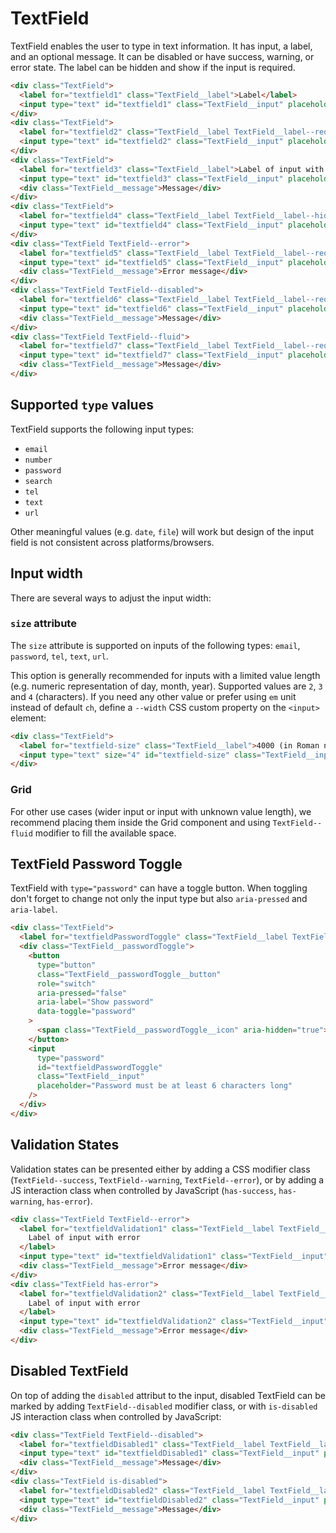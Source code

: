 # TextField

TextField enables the user to type in text information. It has input, a label,
and an optional message. It can be disabled or have success, warning, or error
state. The label can be hidden and show if the input is required.

```html
<div class="TextField">
  <label for="textfield1" class="TextField__label">Label</label>
  <input type="text" id="textfield1" class="TextField__input" placeholder="Placeholder" />
</div>
<div class="TextField">
  <label for="textfield2" class="TextField__label TextField__label--required">Label of required input</label>
  <input type="text" id="textfield2" class="TextField__input" placeholder="Placeholder" required />
</div>
<div class="TextField">
  <label for="textfield3" class="TextField__label">Label of input with message</label>
  <input type="text" id="textfield3" class="TextField__input" placeholder="Placeholder" />
  <div class="TextField__message">Message</div>
</div>
<div class="TextField">
  <label for="textfield4" class="TextField__label TextField__label--hidden">Label Hidden</label>
  <input type="text" id="textfield4" class="TextField__input" placeholder="Placeholder" value="Filled" />
</div>
<div class="TextField TextField--error">
  <label for="textfield5" class="TextField__label TextField__label--required">Label of input with error</label>
  <input type="text" id="textfield5" class="TextField__input" placeholder="Placeholder" value="Filled" />
  <div class="TextField__message">Error message</div>
</div>
<div class="TextField TextField--disabled">
  <label for="textfield6" class="TextField__label TextField__label--required">Label of disabled input</label>
  <input type="text" id="textfield6" class="TextField__input" placeholder="Placeholder" disabled />
  <div class="TextField__message">Message</div>
</div>
<div class="TextField TextField--fluid">
  <label for="textfield7" class="TextField__label TextField__label--required">Label of disabled input</label>
  <input type="text" id="textfield7" class="TextField__input" placeholder="Placeholder" />
  <div class="TextField__message">Message</div>
</div>
```

## Supported `type` values

TextField supports the following input types:

- `email`
- `number`
- `password`
- `search`
- `tel`
- `text`
- `url`

Other meaningful values (e.g. `date`, `file`) will work but design of the input field is not consistent across platforms/browsers.

## Input width

There are several ways to adjust the input width:

### `size` attribute

The `size` attribute is supported on inputs of the following types: `email`, `password`, `tel`, `text`, `url`.

This option is generally recommended for inputs with a limited value length (e.g. numeric representation of day, month, year). Supported values are `2`, `3` and `4` (characters). If you need any other value or prefer using `em` unit instead of default `ch`, define a `--width` CSS custom property on the `<input>` element:

```html
<div class="TextField">
  <label for="textfield-size" class="TextField__label">4000 (in Roman numerals)</label>
  <input type="text" size="4" id="textfield-size" class="TextField__input" style="--width: 4em;" />
</div>
```

### Grid

For other use cases (wider input or input with unknown value length), we recommend placing them inside the Grid component and using `TextField--fluid` modifier to fill the available space.

## TextField Password Toggle

TextField with `type="password"` can have a toggle button. When toggling don't forget to change
not only the input type but also `aria-pressed` and `aria-label`.

```html
<div class="TextField">
  <label for="textfieldPasswordToggle" class="TextField__label TextField__label--required">Password Toggle</label>
  <div class="TextField__passwordToggle">
    <button
      type="button"
      class="TextField__passwordToggle__button"
      role="switch"
      aria-pressed="false"
      aria-label="Show password"
      data-toggle="password"
    >
      <span class="TextField__passwordToggle__icon" aria-hidden="true"></span>
    </button>
    <input
      type="password"
      id="textfieldPasswordToggle"
      class="TextField__input"
      placeholder="Password must be at least 6 characters long"
    />
  </div>
</div>
```

## Validation States

Validation states can be presented either by adding a CSS modifier class
(`TextField--success`, `TextField--warning`, `TextField--error`), or by adding
a JS interaction class when controlled by JavaScript (`has-success`,
`has-warning`, `has-error`).

```html
<div class="TextField TextField--error">
  <label for="textfieldValidation1" class="TextField__label TextField__label--required">
    Label of input with error
  </label>
  <input type="text" id="textfieldValidation1" class="TextField__input" placeholder="Placeholder" value="Filled" />
  <div class="TextField__message">Error message</div>
</div>
<div class="TextField has-error">
  <label for="textfieldValidation2" class="TextField__label TextField__label--required">
    Label of input with error
  </label>
  <input type="text" id="textfieldValidation2" class="TextField__input" placeholder="Placeholder" value="Filled" />
  <div class="TextField__message">Error message</div>
</div>
```

## Disabled TextField

On top of adding the `disabled` attribut to the input, disabled TextField can be
marked by adding `TextField--disabled` modifier class, or with `is-disabled`
JS interaction class when controlled by JavaScript:

```html
<div class="TextField TextField--disabled">
  <label for="textfieldDisabled1" class="TextField__label TextField__label--required">Label of disabled input</label>
  <input type="text" id="textfieldDisabled1" class="TextField__input" placeholder="Placeholder" disabled />
  <div class="TextField__message">Message</div>
</div>
<div class="TextField is-disabled">
  <label for="textfieldDisabled2" class="TextField__label TextField__label--required">Label of disabled input</label>
  <input type="text" id="textfieldDisabled2" class="TextField__input" placeholder="Placeholder" disabled />
  <div class="TextField__message">Message</div>
</div>
```
